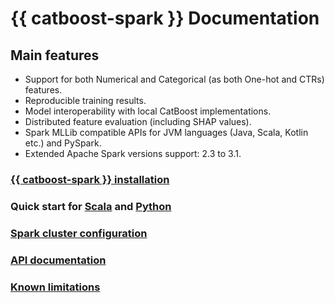 # {{ catboost-spark }} Documentation

Main features 
-------------

* Support for both Numerical and Categorical (as both One-hot and CTRs) features.
* Reproducible training results.
* Model interoperability with local CatBoost implementations.
* Distributed feature evaluation (including SHAP values).
* Spark MLLib compatible APIs for JVM languages (Java, Scala, Kotlin etc.) and PySpark. 
* Extended Apache Spark versions support: 2.3 to 3.1.


### [{{ catboost-spark }} installation](spark-installation.md)
### Quick start for [Scala](spark-quickstart-scala.md) and [Python](spark-quickstart-python.md)
### [Spark cluster configuration](spark-cluster-configuration.md)
### [API documentation](spark-api-documentation.md)
### [Known limitations](spark-known-limitations.md)
